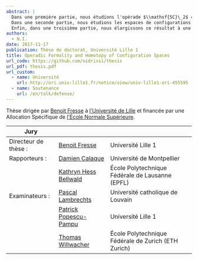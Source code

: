 ```yaml
---
abstract: |
  Dans une première partie, nous étudions l'opérade $\\mathsf{SC}\_2$ « Swiss-Cheese » de Voronov, qui gouverne l'action d'une algèbre $\\mathsf{D}\_2$ sur une algèbre $\\mathsf{D}\_1$. Nous construisons un modèle en groupoïdes de cette opérade et nous décrivons les algèbres sur ce modèle de manière similaire à la description classique des algèbres sur $H\_\*(\\mathsf{SC})$. Nous étendons notre modèle en un modèle rationnel dépendant d'un associateur de Drinfeld, et nous le comparons au modèle qui existerait si l'opérade $\\mathsf{SC}$ était formelle.
  Dans une seconde partie, nous étudions les espaces de configurations des variétés compactes, lisses, sans bord et simplement connexes. Nous démontrons sur $\\mathbb{R}$ une conjecture de Lambrechts--Stanley qui décrit un modèle de tels espaces de configurations, avec comme corollaire leur invariance homotopique réelle. En nous fondant sur la preuve par Kontsevich de la formalité des opérades $\\mathsf{D}\_n$, nous obtenons en outre que ce modèle est compatible avec l'action de l'opérade de Fulton--MacPherson quand la variété est parallélisée. Cela nous permet de calculer explicitement l'homologie de factorisation d'une telle variété.
  Enfin, dans une troisième partie, nous élargissons ce résultat à une large classe de variétés à bord. Nous utilisons d'abord une dualité de Poincaré--Lefschetz au niveau des chaînes pour calculer l'homologie des espaces de configurations de ces variétés, puis nous reprenons les méthodes du second chapitre pour obtenir le modèle, qui est compatible avec l'action de l'opérade Swiss-Cheese $\\mathsf{SC}\_n$.
authors:
  - N.I.
date: 2017-11-17
publication: Thèse de doctorat, Université Lille 1
title: Operadic Formality and Homotopy of Configuration Spaces
url_code: https://github.com/nidrissi/thesis
url_pdf: thesis.pdf
url_custom:
  - name: Université
    url: http://ori.univ-lille1.fr/notice/view/univ-lille1-ori-455595
  - name: Soutenance
    url: /en/talk/defense/
---
```


Thèse dirigée par [Benoit Fresse](https://math.univ-lille1.fr/~fresse) à [l'Université de Lille](https://www.univ-lille.fr) et financée par une Allocation Spécifique de [l'École Normale Supérieure](https://www.ens.fr).

<table class="table">
<thead>
<tr>
<th>Jury</th>
<th></th>
<th></th>
</tr>
</thead>

<tbody>
<tr>
<td>Directeur de thèse :</td>
<td><a href="https://math.univ-lille1.fr/~fresse/">Benoit Fresse</a></td>
<td>Université Lille 1</td>
</tr>

<tr>
<td>Rapporteurs :</td>
<td><a href="http://imag.umontpellier.fr/~calaque/">Damien Calaque</a></td>
<td>Université de Montpellier</td>
</tr>

<tr>
<td></td>
<td><a href="http://hessbellwald-lab.epfl.ch/HessBellwald">Kathryn Hess Bellwald</a></td>
<td>École Polytechnique Fédérale de Lausanne (EPFL)</td>
</tr>

<tr>
<td>Examinateurs :</td>
<td><a href="https://uclouvain.be/fr/repertoires/pascal.lambrechts">Pascal Lambrechts</a></td>
<td>Université catholique de Louvain</td>
</tr>

<tr>
<td></td>
<td><a href="http://math.univ-lille1.fr/~popescu/">Patrick Popescu-Pampu</a></td>
<td>Université Lille 1</td>
</tr>

<tr>
<td></td>
<td><a href="https://people.math.ethz.ch/~wilthoma/">Thomas Willwacher</a></td>
<td>École Polytechnique Fédérale de Zurich (ETH Zurich)</td>
</tr>
</tbody>
</table>
